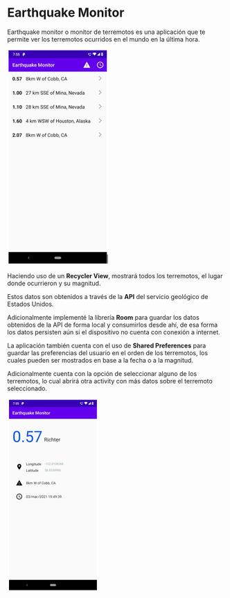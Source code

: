 # Earthquake Monitor

Earthquake monitor o monitor de terremotos es una aplicación que te permite ver los terremotos ocurridos en el mundo en la última hora.

![Screenshot](Captura1.PNG)

Haciendo uso de un **Recycler View**, mostrará todos los terremotos, el lugar donde ocurrieron y su magnitud.

Estos datos son obtenidos a través de la **API** del servicio geológico de Estados Unidos.

Adicionalmente implementé la librería **Room** para guardar los datos obtenidos de la API de forma local y consumirlos desde ahí, de esa forma los datos persisten aún si el dispositivo no cuenta con conexión a internet.

La aplicación también cuenta con el uso de **Shared Preferences** para guardar las preferencias del usuario en el orden de los terremotos, los cuales pueden ser mostrados en base a la fecha o a la magnitud.

Adicionalmente cuenta con la opción de seleccionar alguno de los terremotos, lo cual abrirá otra activity con más datos sobre el terremoto seleccionado.

![Screenshot](Captura2.PNG)